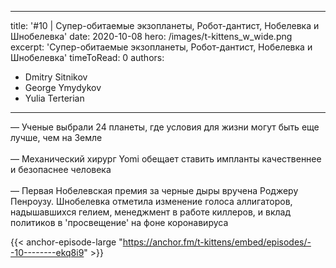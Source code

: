 
---
title: '#10 | Супер-обитаемые экзопланеты, Робот-дантист, Нобелевка и Шнобелевка'
date: 2020-10-08
hero: /images/t-kittens_w_wide.png
excerpt: 'Супер-обитаемые экзопланеты, Робот-дантист, Нобелевка и Шнобелевка'
timeToRead: 0
authors:
  - Dmitry Sitnikov
  - George Ymydykov
  - Yulia Terterian
---

— Ученые выбрали 24 планеты, где условия для жизни могут быть еще лучше, чем на Земле
<br/><br/>— Механический хирург Yomi обещает ставить импланты качественнее и безопаснее человека
<br/><br/>— Первая Нобелевская премия за черные дыры вручена Роджеру Пенроузу. Шнобелевка отметила изменение голоса аллигаторов, надышавшихся гелием, менеджмент в работе киллеров, и вклад политиков в 'просвещение' на фоне коронавируса

{{< anchor-episode-large "https://anchor.fm/t-kittens/embed/episodes/--10--------ekq8i9" >}}

